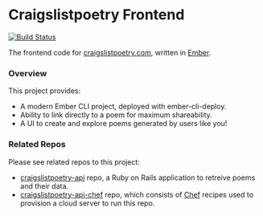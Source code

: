 # Craigslistpoetry Frontend

[![Build Status](https://travis-ci.org/msquitieri/craigslistpoetry-frontend.svg?branch=master)](https://travis-ci.org/msquitieri/craigslistpoetry-frontend)

The frontend code for [craigslistpoetry.com](https://craigslistpoetry.com), written in [Ember](https://github.com/emberjs/ember.js).

### Overview
This project provides:

- A modern Ember CLI project, deployed with ember-cli-deploy.
- Ability to link directly to a poem for maximum shareability.
- A UI to create and explore poems generated by users like you!

### Related Repos

Please see related repos to this project:
- [craigslistpoetry-api](https://github.com/msquitieri/craigslistpoetry-api) repo, a Ruby on Rails application to retreive poems and their data.
- [craigslistpoetry-api-chef](https://github.com/msquitieri/craigslistpoetry-api-chef) repo, which consists of [Chef](https://github.com/chef/chef) recipes used to provision a cloud server to run this repo.
